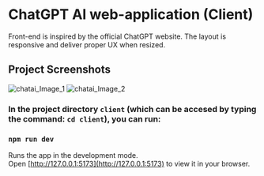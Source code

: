 # ChatGPT AI web-application (Client)

Front-end is inspired by the official ChatGPT website. The layout is responsive and deliver proper UX when resized. 

## Project Screenshots
![chatai_Image_1](https://i.postimg.cc/W15G7X3X/Screenshot-1.png)
![chatai_Image_2](https://i.postimg.cc/QMPc2Cc7/Screenshot-2.png)

### In the project directory `client` (which can be accesed by typing the command: `cd client`), you can run:

### `npm run dev`

Runs the app in the development mode.\
Open [http://127.0.0.1:5173](http://127.0.0.1:5173) to view it in your browser.

